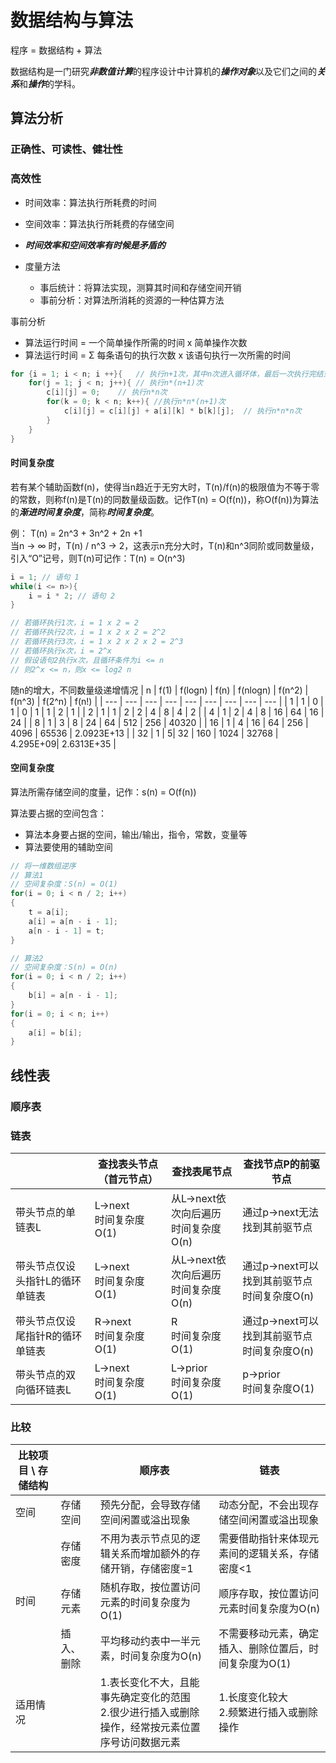 # 数据结构与算法

程序 = 数据结构 + 算法

数据结构是一门研究***非数值计算***的程序设计中计算机的***操作对象***以及它们之间的***关系***和***操作***的学科。

## 算法分析

### 正确性、可读性、健壮性

### 高效性
* 时间效率：算法执行所耗费的时间
* 空间效率：算法执行所耗费的存储空间
* ***时间效率和空间效率有时候是矛盾的***

* 度量方法
   * 事后统计：将算法实现，测算其时间和存储空间开销
   * 事前分析：对算法所消耗的资源的一种估算方法

事前分析
  * 算法运行时间 = 一个简单操作所需的时间 x 简单操作次数
  * 算法运行时间 = Σ 每条语句的执行次数 x 该语句执行一次所需的时间

```C++
for {i = 1; i < n; i ++}{   // 执行n+1次，其中n次进入循环体，最后一次执行完结束循环
    for(j = 1; j < n; j++){ // 执行n*(n+1)次
        c[i][j] = 0;    // 执行n*n次
        for(k = 0; k < n; k++){ //执行n*n*(n+1)次
            c[i][j] = c[i][j] + a[i][k] * b[k][j];  // 执行n*n*n次
        }
    }
}
```

#### 时间复杂度
若有某个辅助函数f(n)，使得当n趋近于无穷大时，T(n)/f(n)的极限值为不等于零的常数，则称f(n)是T(n)的同数量级函数。记作T(n) = O(f(n))，称O(f(n))为算法的***渐进时间复杂度***，简称***时间复杂度***。  

例：  T(n) = 2n^3 + 3n^2 + 2n +1  
当n -> ∞ 时，T(n) / n^3 -> 2，这表示n充分大时，T(n)和n^3同阶或同数量级，引入“O”记号，则T(n)可记作：T(n) = O(n^3)

```C++
i = 1; // 语句 1
while(i <= n>){
    i = i * 2; // 语句 2
}

// 若循环执行1次，i = 1 x 2 = 2
// 若循环执行2次，i = 1 x 2 x 2 = 2^2
// 若循环执行3次，i = 1 x 2 x 2 x 2 = 2^3
// 若循环执行x次，i = 2^x
// 假设语句2执行x次，且循环条件为i <= n
// 则2^x <= n，则x <= log2 n
```
随n的增大，不同数量级递增情况
| n | f(1) | f(logn) | f(n) | f(nlogn) | f(n^2) | f(n^3) | f(2^n) | f(n!) |
| --- | --- | --- | --- | --- | --- | --- | --- | --- |
| 1 | 1 | 0 | 1 | 0 | 1 | 1 | 2 | 1 |
| 2 | 1 | 1 | 2 | 2 | 4 | 8 | 4 | 2 |
| 4 | 1 | 2 | 4 | 8 | 16 | 64 | 16 | 24 |
| 8 | 1 | 3 | 8 | 24 | 64 | 512 | 256 | 40320 |
| 16 | 1 | 4 | 16 | 64 | 256 | 4096 | 65536 | 2.0923E+13 |
| 32 | 1 | 5| 32 | 160 | 1024 | 32768 | 4.295E+09| 2.6313E+35 |

#### 空间复杂度
算法所需存储空间的度量，记作：s(n) = O(f(n))

算法要占据的空间包含：  
  * 算法本身要占据的空间，输出/输出，指令，常数，变量等
  * 算法要使用的辅助空间

```C++
// 将一维数组逆序
// 算法1
// 空间复杂度：S(n) = O(1)
for(i = 0; i < n / 2; i++)
{
    t = a[i];
    a[i] = a[n - i - 1];
    a[n - i - 1] = t;
}

// 算法2
// 空间复杂度：S(n) = O(n)
for(i = 0; i < n / 2; i++)
{
    b[i] = a[n - i - 1];
}
for(i = 0; i < n; i++)
{
    a[i] = b[i];
}

```

## 线性表

### 顺序表

### 链表
|     | 查找表头节点（首元节点） | 查找表尾节点 | 查找节点P的前驱节点 |
| --- | --- | --- | --- |
| 带头节点的单链表L | L->next <br> 时间复杂度O(1) | 从L->next依次向后遍历 <br> 时间复杂度O(n) | 通过p->next无法找到其前驱节点 |
| 带头节点仅设头指针L的循环单链表 | L->next <br> 时间复杂度O(1) | 从L->next依次向后遍历 <br> 时间复杂度O(n) | 通过p->next可以找到其前驱节点 <br> 时间复杂度O(n) |
| 带头节点仅设尾指针R的循环单链表| R->next <br> 时间复杂度O(1) | R <br> 时间复杂度O(1) | 通过p->next可以找到其前驱节点 <br> 时间复杂度O(n) |
| 带头节点的双向循环链表L | L->next <br> 时间复杂度O(1) | L->prior <br> 时间复杂度O(1) | p->prior <br> 时间复杂度O(1) |

### 比较
| 比较项目 \ 存储结构 | | 顺序表 | 链表 |
| ----------------- | --- | ------ | ---- |
| 空间 | 存储空间 | 预先分配，会导致存储空间闲置或溢出现象 | 动态分配，不会出现存储空间闲置或溢出现象 |
|      | 存储密度 | 不用为表示节点见的逻辑关系而增加额外的存储开销，存储密度=1 | 需要借助指针来体现元素间的逻辑关系，存储密度<1 |
| 时间 | 存储元素 | 随机存取，按位置访问元素的时间复杂度为O(1) | 顺序存取，按位置访问元素时间复杂度为O(n) |
|      | 插入、删除 | 平均移动约表中一半元素，时间复杂度为O(n) | 不需要移动元素，确定插入、删除位置后，时间复杂度为O(1) |
| 适用情况 |  | 1.表长变化不大，且能事先确定变化的范围 <br> 2.很少进行插入或删除操作，经常按元素位置序号访问数据元素 | 1.长度变化较大 <br> 2.频繁进行插入或删除操作 |